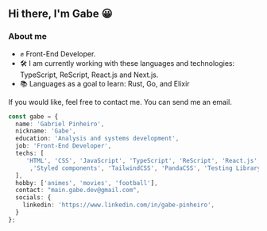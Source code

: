## Hi there, I'm Gabe 😀

### About me

- ✊ Front-End Developer.
- 🛠️ I am currently working with these languages ​​and technologies: TypeScript, ReScript, React.js and Next.js.
- 📚 Languages ​​as a goal to learn: Rust, Go, and Elixir

If you would like, feel free to contact me. You can send me an email.

```ts
const gabe = {
  name: 'Gabriel Pinheiro',
  nickname: 'Gabe',
  education: 'Analysis and systems development',
  job: 'Front-End Developer',
  techs: [
     'HTML', 'CSS', 'JavaScript', 'TypeScript', 'ReScript', 'React.js', 'Next.js',
      ,'Styled components', 'TailwindCSS', 'PandaCSS', 'Testing Library', 'Cypress'
  ],
  hobby: ['animes', 'movies', 'football'],
  contact: "main.gabe.dev@gmail.com",
  socials: {
    linkedin: 'https://www.linkedin.com/in/gabe-pinheiro',
  }
};
```

<!--
Here are some ideas to get you started:

- 🔭 I’m currently working on ...
- 🌱 I’m currently learning ...
- 👯 I’m looking to collaborate on ...
- 🤔 I’m looking for help with ...
- 💬 Ask me about ...
- 📫 How to reach me: ...
- 😄 Pronouns: ...
- ⚡ Fun fact: ...
-->
